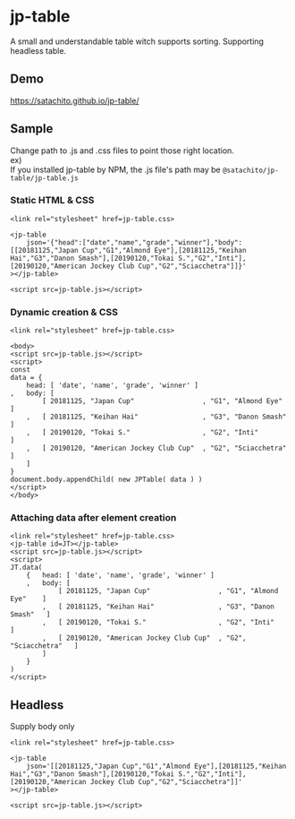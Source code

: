 # jp-table

A small and understandable table witch supports sorting.
Supporting headless table.

## Demo

https://satachito.github.io/jp-table/

## Sample

Change path to .js and .css files to point those right location.<br>
ex)<br>
If you installed jp-table by NPM, the .js file's path may be `@satachito/jp-table/jp-table.js`<br>

### Static HTML & CSS

```
<link rel="stylesheet" href=jp-table.css>

<jp-table
	json='{"head":["date","name","grade","winner"],"body":[[20181125,"Japan Cup","G1","Almond Eye"],[20181125,"Keihan Hai","G3","Danon Smash"],[20190120,"Tokai S.","G2","Inti"],[20190120,"American Jockey Club Cup","G2","Sciacchetra"]]}'
></jp-table>

<script src=jp-table.js></script>
```

### Dynamic creation & CSS

```
<link rel="stylesheet" href=jp-table.css>

<body>
<script src=jp-table.js></script>
<script>
const
data = {
	head: [ 'date', 'name', 'grade', 'winner' ]
,	body: [
		[ 20181125, "Japan Cup" 				, "G1", "Almond Eye"	]
	,	[ 20181125, "Keihan Hai"				, "G3", "Danon Smash"	]
	,	[ 20190120, "Tokai S."					, "G2", "Inti"			]
	,	[ 20190120, "American Jockey Club Cup"	, "G2", "Sciacchetra"	]
	]
}
document.body.appendChild( new JPTable( data ) )
</script>
</body>
```

### Attaching data after element creation

```
<link rel="stylesheet" href=jp-table.css>
<jp-table id=JT></jp-table>
<script src=jp-table.js></script>
<script>
JT.data(
	{	head: [ 'date', 'name', 'grade', 'winner' ]
	,	body: [
			[ 20181125, "Japan Cup" 				, "G1", "Almond Eye"	]
		,	[ 20181125, "Keihan Hai"				, "G3", "Danon Smash"	]
		,	[ 20190120, "Tokai S."					, "G2", "Inti"			]
		,	[ 20190120, "American Jockey Club Cup"	, "G2", "Sciacchetra"	]
		]
	}
)
</script>
```

## Headless

Supply body only

```
<link rel="stylesheet" href=jp-table.css>

<jp-table
	json='[[20181125,"Japan Cup","G1","Almond Eye"],[20181125,"Keihan Hai","G3","Danon Smash"],[20190120,"Tokai S.","G2","Inti"],[20190120,"American Jockey Club Cup","G2","Sciacchetra"]]'
></jp-table>

<script src=jp-table.js></script>
```
